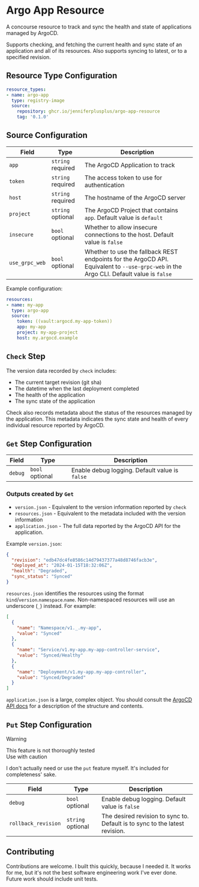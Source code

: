 # Argo App Resource

A concourse resource to track and sync the health and state of applications managed by ArgoCD.

Supports checking, and fetching the current health and sync state of an application and all of its resources. Also supports syncing to latest, or to a specified revision.

## Resource Type Configuration

```yaml
resource_types:
- name: argo-app
  type: registry-image
  source:
    repository: ghcr.io/jenniferplusplus/argo-app-resource
    tag: '0.1.0'
```

## Source Configuration

| Field          | Type              | Description                                                                                                                               |
|----------------|-------------------|-------------------------------------------------------------------------------------------------------------------------------------------|
| `app`          | `string` required | The ArgoCD Application to track                                                                                                           |
| `token`        | `string` required | The access token to use for authentication                                                                                                |
| `host`         | `string` required | The hostname of the ArgoCD server                                                                                                         |
| `project`      | `string` optional | The ArgoCD Project that contains `app`. Default value is `default`                                                                        |
| `insecure`     | `bool` optional   | Whether to allow insecure connections to the host. Default value is `false`                                                               |
| `use_grpc_web` | `bool` optional   | Whether to use the fallback REST endpoints for the ArgoCD API. Equivalent to `--use-grpc-web` in the Argo CLI. Default value is `false`   |

Example configuration:

```yaml
resources:
- name: my-app
  type: argo-app
  source:
    token: ((vault:argocd.my-app-token))
    app: my-app
    project: my-app-project
    host: my.argocd.example
```

## `Check` Step

The version data recorded by `check` includes:
- The current target revision (git sha)
- The datetime when the last deployment completed
- The health of the application
- The sync state of the application

Check also records metadata about the status of the resources managed by the application. This metadata indicates the sync state and health of every individual resource reported by ArgoCD.

## `Get` Step Configuration

| Field     | Type              | Description                                     |
|-----------|-------------------|-------------------------------------------------|
| `debug`   | `bool` optional   | Enable debug logging. Default value is `false`  |

### Outputs created by `Get`

- `version.json` - Equivalent to the version information reported by `check`
- `resources.json` - Equivalent to the metadata included with the version information
- `application.json` - The full data reported by the ArgoCD API for the application.

Example `version.json`:

```json
{
  "revision": "edb47dc4fe8586c14d79437377a48d8746facb3e",
  "deployed_at": "2024-01-15T18:32:06Z",
  "health": "Degraded",
  "sync_status": "Synced"
}
```

`resources.json` identifies the resources using the format `kind`/`version`.`namespace`.`name`. Non-namespaced resources will use an underscore (`_`) instead. For example:
```json
[
  {
    "name": "Namespace/v1._.my-app",
    "value": "Synced"
  },
  {
    "name": "Service/v1.my-app.my-app-controller-service",
    "value": "Synced/Healthy"
  },
  {
    "name": "Deployment/v1.my-app.my-app-controller",
    "value": "Synced/Degraded"
  }
]
```

`application.json` is a large, complex object. You should consult the [ArgoCD API docs](https://argo-cd.readthedocs.io/en/stable/developer-guide/api-docs/) for a description of the structure and contents.

## `Put` Step Configuration

> [!WARNING]
> This feature is not thoroughly tested  
> Use with caution

I don't actually need or use the `put` feature myself. It's included for completeness' sake.


| Field                 | Type              | Description                                                                 |
|-----------------------|-------------------|-----------------------------------------------------------------------------|
| `debug`               | `bool` optional   | Enable debug logging. Default value is `false`                              |
| `rollback_revision`   | `string` optional | The desired revision to sync to. Default is to sync to the latest revision. |

## Contributing

Contributions are welcome. I built this quickly, because I needed it. It works for me, but it's not the best software engineering work I've ever done. Future work should include unit tests.
